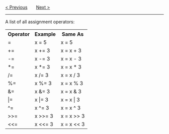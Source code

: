 <a href="/Operators/Arithmetic.md">&lt; Previous</a>
&nbsp;&nbsp;&nbsp;&nbsp;&nbsp;
<a href="/Operators/Comparison.md">Next &gt;</a>
<hr>
A list of all assignment operators:
<table>
  <tr>
    <th>Operator</th>
    <th>Example</th>
    <th>Same As</th>
  </tr>
  <tr>
    <td>=</td>
    <td>x = 5</td>
    <td>x = 5</td>
  </tr>
  <tr>
    <td>+=</td>
    <td>x += 3</td>
    <td>x = x + 3</td>
  </tr>
  <tr>
    <td>-=</td>
    <td>x -= 3</td>
    <td>x = x - 3</td>
  </tr>
  <tr>
    <td>*=</td>
    <td>x *= 3</td>
    <td>x = x * 3</td>
  </tr>
  <tr>
    <td>/=</td>
    <td>x /= 3</td>
    <td>x = x / 3</td>
  </tr>
  <tr>
    <td>%=</td>
    <td>x %= 3</td>
    <td>x = x % 3</td>
  </tr>
  <tr>
    <td>&amp;=</td>
    <td>x &amp;= 3</td>
    <td>x = x &amp; 3</td>
  </tr>
  <tr>
    <td>|=</td>
    <td>x |= 3</td>
    <td>x = x | 3</td>
  </tr>
  <tr>
    <td>^=</td>
    <td>x ^= 3</td>
    <td>x = x ^ 3</td>
  </tr>
  <tr>
    <td>&gt;&gt;=</td>
    <td>x &gt;&gt;= 3</td>
    <td>x = x &gt;&gt; 3</td>
  </tr>
  <tr>
    <td>&lt;&lt;=</td>
    <td>x &lt;&lt;= 3</td>
    <td>x = x &lt;&lt; 3</td>
  </tr>
</table>
